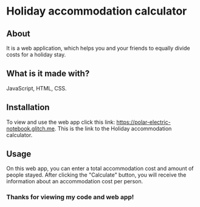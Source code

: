 # Holiday accommodation calculator

## About

It is a web application, which helps you and your friends to equally divide costs for a holiday stay.

## What is it made with?

JavaScript, HTML, CSS.

## Installation

To view and use the web app click this link: https://polar-electric-notebook.glitch.me.
This is the link to the Holiday accommodation calculator.

## Usage

On this web app, you can enter a total accommodation cost and amount of people stayed. After clicking the "Calculate" button, you will receive the information about an accommodation cost per person.


### Thanks for viewing my code and web app!
